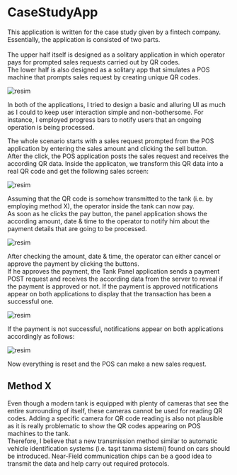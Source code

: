 # CaseStudyApp

This application is written for the case study given by a fintech company. Essentially, the application is consisted of two parts.\
<br />The upper half itself is designed as a solitary application in which operator pays for prompted sales requests carried out by QR codes.\
The lower half is also designed as a solitary app that simulates a POS machine that prompts sales request by creating unique QR codes.

![resim](https://user-images.githubusercontent.com/47951005/91014261-c00a4900-e5f1-11ea-8402-4393c304f22a.png)

In both of the applications, I tried to design a basic and alluring UI as much as I could to keep user interaction simple and non-bothersome. For instance, I employed progress bars to notify users that an ongoing operation is being processed.

The whole scenario starts with a sales request prompted from the POS application by entering the sales amount and clicking the sell button.\
After the click, the POS application posts the sales request and receives the according QR data. Inside the applicaton, we transform this QR data into
a real QR code and get the following sales screen:

![resim](https://user-images.githubusercontent.com/47951005/91015106-46735a80-e5f3-11ea-9b20-40cc9f75c3bc.png)

Assuming that the QR code is somehow transmitted to the tank (i.e. by employing method X), the operator inside the tank can now pay.\
As soon as he clicks the pay button, the panel application shows the according amount, date & time to the operator to notify him about the payment details that are going to be processed.

![resim](https://user-images.githubusercontent.com/47951005/91015593-0e204c00-e5f4-11ea-860b-e15e8f91fe18.png)

After checking the amount, date & time, the operator can either cancel or approve the payment by clicking the buttons.\
If he approves the payment, the Tank Panel application sends a payment POST request and receives the according data from the server
to reveal if the payment is approved or not. If the payment is approved notifications appear on both applications to display that the transaction has been a successful one.

![resim](https://user-images.githubusercontent.com/47951005/91016391-5e4bde00-e5f5-11ea-906b-ec484ca953bc.png)

If the payment is not successful, notifications appear on both applications accordingly as follows:

![resim](https://user-images.githubusercontent.com/47951005/91016570-a1a64c80-e5f5-11ea-884d-8d4b0f31bb12.png)

Now everything is reset and the POS can make a new sales request.

## Method X

Even though a modern tank is equipped with plenty of cameras that see the entire surrounding of itself, these cameras cannot be used for reading QR codes. Adding a specific camera for QR code reading is also not plausible as it is really problematic to show the QR codes appearing on POS machines to the tank.\
Therefore, I believe that a new transmission method similar to automatic vehicle identification systems (i.e. taşıt tanıma sistemi) found on cars should be introduced. 
Near-Field communication chips can be a good idea to transmit the data and help carry out required protocols.
